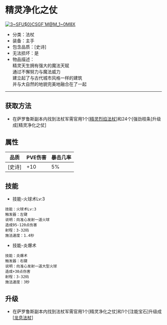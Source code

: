 # 精灵净化之仗
<a href="https://ibb.co/RcJtBDK"><img src="https://i.ibb.co/yqxKYQC/3-SFU-0-CSGF-M-M-1-0-M8-X.png" alt="3~SFU$0}CSGF`M@M_1~0M8X" border="0"></a>
* 分类：法杖
* 装备：主手
* 包含品质：[史诗]
* 无法损坏：是
* 物品描述：<br/>精灵天生拥有强大的魔法天赋<br/>通过不懈努力与魔法威力<br/>建立起了与古代城市风格一样的建筑<br/>并与大自然的地貌完美地融合在了一起
---
## 获取方法
* 在萨罗鲁斯副本内找到法杖军需官用1个[<a href="https://github.com/LeafletXD/Minecraft-Yuanchu-Server-Wiki/blob/main/Wiki/RPG%E9%81%93%E5%85%B7/%E8%BF%9C%E7%A8%8B%E6%AD%A6%E5%99%A8/%E6%B3%95%E6%9D%96/%E7%B2%BE%E7%81%B5%E7%83%88%E7%84%B0%E6%B3%95%E6%9D%96.md">精灵烈焰法杖<a/>]和24个[强劲枝条]升级成[精灵净化之仗]
## 属性
|品质|PVE伤害|暴击几率|
|----|----|----|
|[史诗]|+10|5%|
## 技能
* 技能-火球术Lv:3
```
技能：火球术Lv:3
触发器：左键
说明：向准心发射一道火球
造成95-120点伤害
射程：3-32码
施法速度：1.4秒
```
* 技能-炎爆术
```
技能：炎爆术
触发器：右键
说明：向准心发射一道大型火球
造成+30点伤害
射程：3-32码
施法速度：3秒
```
## 升级
* 在萨罗鲁斯副本内找到法杖军需官用1个[精灵净化之仗]和1个[注能宝石]升级成[<a href="https://github.com/LeafletXD/Minecraft-Yuanchu-Server-Wiki/blob/main/Wiki/RPG%E9%81%93%E5%85%B7/%E8%BF%9C%E7%A8%8B%E6%AD%A6%E5%99%A8/%E6%B3%95%E6%9D%96/%E9%BE%99%E6%81%AF%E6%B3%95%E6%9D%96.md">龙息法杖<a/>]

